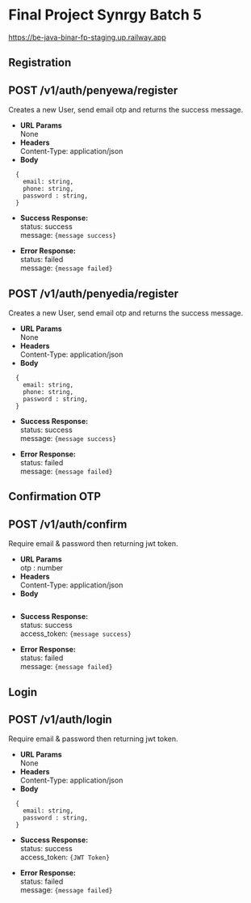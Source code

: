 # Final Project Synrgy Batch 5

https://be-java-binar-fp-staging.up.railway.app

## Registration

**POST /v1/auth/penyewa/register**
----
  Creates a new User, send email otp and returns the success message.
* **URL Params**  
  None
* **Headers**  
  Content-Type: application/json  
* **Body**  
```
  {
    email: string,
    phone: string,
    password : string,
  }
```
* **Success Response:**  
  status: success  
  message:  `{message success} `

* **Error Response:**  
  status: failed  
  message:  `{message failed}`
  
**POST /v1/auth/penyedia/register**
----
  Creates a new User, send email otp and returns the success message.
* **URL Params**  
  None
* **Headers**  
  Content-Type: application/json  
* **Body**  
```
  {
    email: string,
    phone: string,
    password : string,
  }
```
* **Success Response:**  
  status: success  
  message:  `{message success}`

* **Error Response:**  
  status: failed  
  message:  `{message failed}`
  
## Confirmation OTP

**POST /v1/auth/confirm**
----
  Require email & password then returning jwt token.
* **URL Params**  
  otp : number
* **Headers**  
  Content-Type: application/json  
* **Body**  
```

```
* **Success Response:**  
  status: success  
  access_token:  `{message success}`

* **Error Response:**  
  status: failed  
  message:  `{message failed}`  
  
## Login

**POST /v1/auth/login**
----
  Require email & password then returning jwt token.
* **URL Params**  
  None
* **Headers**  
  Content-Type: application/json  
* **Body**  
```
  {
    email: string,
    password : string,
  }
```
* **Success Response:**  
  status: success  
  access_token:  `{JWT Token}`

* **Error Response:**  
  status: failed  
  message:  `{message failed}`
